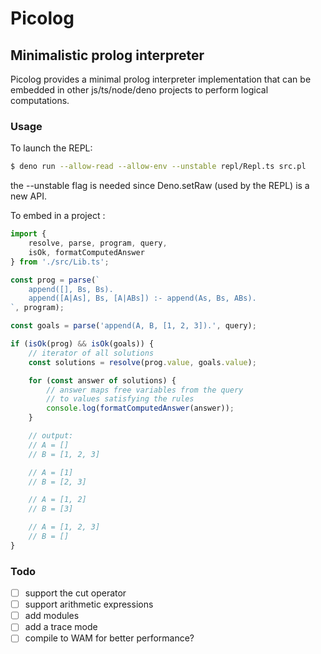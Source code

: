 # Picolog

## Minimalistic prolog interpreter

Picolog provides a minimal prolog
interpreter implementation that can be embedded in other js/ts/node/deno projects to perform logical computations.

### Usage

To launch the REPL:
```bash
$ deno run --allow-read --allow-env --unstable repl/Repl.ts src.pl
```
the --unstable flag is needed since Deno.setRaw (used by the REPL) is a new API.

To embed in a project :

```typescript
import {
    resolve, parse, program, query,
    isOk, formatComputedAnswer
} from './src/Lib.ts';

const prog = parse(`
    append([], Bs, Bs).
    append([A|As], Bs, [A|ABs]) :- append(As, Bs, ABs).
`, program);

const goals = parse('append(A, B, [1, 2, 3]).', query);

if (isOk(prog) && isOk(goals)) {
    // iterator of all solutions
    const solutions = resolve(prog.value, goals.value);

    for (const answer of solutions) {
        // answer maps free variables from the query
        // to values satisfying the rules
        console.log(formatComputedAnswer(answer));
    }

    // output:
    // A = []
    // B = [1, 2, 3]

    // A = [1]
    // B = [2, 3]

    // A = [1, 2]
    // B = [3]

    // A = [1, 2, 3]
    // B = []
}
```

### Todo

- [ ] support the cut operator
- [ ] support arithmetic expressions
- [ ] add modules
- [ ] add a trace mode
- [ ] compile to WAM for better performance?
